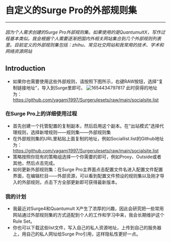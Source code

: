 # 自定义的Surge Pro的外部规则集
***
###### 因为个人需求创建的Surge Pro外部规则集。如果使用的是QuantumultX，写作过程基本类似。我会根据个人需要逐渐把国内外相关网站集合到几个外部规则列表里。目前定义的外部规则集包括：zhihu、常见社交网站和我常用的技术、学术和网络资源网站
## Introduction
* 如果你也需要使用这些外部规则，请按照下图所示，右键RAW按钮，选择“复制链接地址”，导入到Surge里即可。
![1654434797817](https://user-images.githubusercontent.com/7695407/172052172-1d7f17d2-5b8b-4987-93e5-e65ba9364f09.png)
此时获得的地址为：https://github.com/yagami1997/Surgerulesets/raw/main/socialsite.list
### 在Surge Pro上的详细使用过程
* 首先创建一个托管配置的复制副本，然后启用这个副本。在“出站模式”选择代理规则，选择新增规则——规则集——外部规则集
* 在外部规则集的URL里粘贴上面复制的地址，例如Sociallist.list的Github地址为：https://github.com/yagami1997/Surgerulesets/raw/main/socialsite.list
* 策略按照你现有的策略组选择一个你需要的即可，例如Proxy、Outside或者其他，然后点击完成。
* 如何更新外部规则集：在Surge Pro主界面点击配置文件名进入配置文件配置界面，在编辑栏目——外部资源，可以看到配置文件预设的规则集以及刚才导入的外部规则，点击下方全部更新即可获得最新版本。

### 我的计划
* 我最近对Surge4和Quantumult X产生了浓厚的兴趣，因此会研究把一些常用网站通过外部规则集的方式适配到个人的工作和学习中来，我会长期维护这个Rule Set。
* 你也可以下载这些list文件，写入自己的私人资源地址，上传到自己的服务器上，用自己的私人网址给Surge Pro引用，这样隐私性更好一点。
